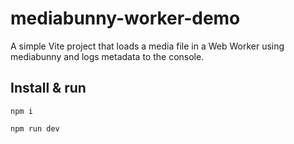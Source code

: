 # mediabunny-worker-demo

A simple Vite project that loads a media file in a Web Worker using mediabunny and logs metadata to the console.

## Install & run

`npm i`


`npm run dev`
